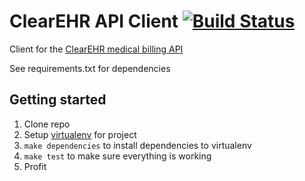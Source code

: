 # ClearEHR API Client [![Build Status](https://travis-ci.org/jeremiak/clearehr_client.png?branch=master)](https://travis-ci.org/jeremiak/clearehr_client)

Client for the [ClearEHR medical billing API](https://837-edi.clearehr.com/?view=837P-api-documentation)


See requirements.txt for dependencies       
## Getting started
1. Clone repo
2. Setup [virtualenv](http://www.virtualenv.org/en/latest/) for project
3. `make dependencies` to install dependencies to virtualenv
4. `make test` to make sure everything is working
5. Profit
